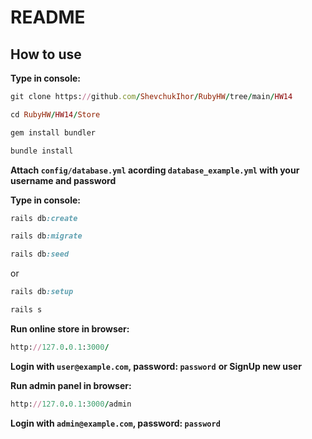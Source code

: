 # README

## How to use

**Type in console:**

```ruby
git clone https://github.com/ShevchukIhor/RubyHW/tree/main/HW14
```

```ruby
cd RubyHW/HW14/Store
````

```ruby
gem install bundler
```
```ruby
bundle install
```

**Attach ```config/database.yml``` acording `database_example.yml` with your username and password**

**Type in console:**

```ruby
rails db:create
```

```ruby
rails db:migrate
```

```ruby
rails db:seed
```
or
```ruby
rails db:setup
```
```ruby
rails s
```

**Run online store in browser:**
```ruby
http://127.0.0.1:3000/
```
**Login with ```user@example.com```, password: ```password```**
**or SignUp new user**

**Run admin panel in browser:**
```ruby
http://127.0.0.1:3000/admin
```
**Login with ```admin@example.com```, password: ```password```**
